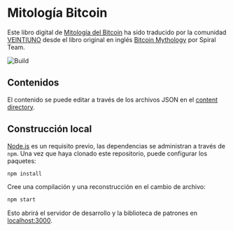 # Mitología Bitcoin

Este libro digital de [Mitología del Bitcoin](https://mitologiaBitcoin.VEINTIUNO.world.org) ha sido traducido por la comunidad [VEINTIUNO](https://VEINTIUNO.world) desde el libro original en inglés [Bitcoin Mythology](https://bitcoinmythology.org) por Spiral Team.

![Build](https://github.com/spiralxyz/bitcoinmythology.org/workflows/build/badge.svg)

## Contenidos

El contenido se puede editar a través de los archivos JSON en el [content directory](./content).

## Construcción local

[Node.js](https://nodejs.org/en/) es un requisito previo, las dependencias se administran a través de `npm`.
Una vez que haya clonado este repositorio, puede configurar los paquetes:

```bash
npm install
```

Cree una compilación y una reconstrucción en el cambio de archivo:

```bash
npm start
```

Esto abrirá el servidor de desarrollo y la biblioteca de patrones en [localhost:3000](http://localhost:3000).
